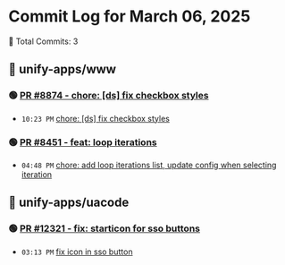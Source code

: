 # Commit Log for March 06, 2025

📝 Total Commits: 3

## 📁 unify-apps/www

### 🟢 [PR #8874 - chore: [ds] fix checkbox styles](https://github.com/unify-apps/www/pull/8874)

- `10:23 PM` [chore: [ds] fix checkbox styles](https://github.com/unify-apps/www/commit/2b54d6b99710a7345e566fa71cc59ddf165d05c4)

### 🟢 [PR #8451 - feat: loop iterations](https://github.com/unify-apps/www/pull/8451)

- `04:48 PM` [chore: add loop iterations list, update config when selecting iteration](https://github.com/unify-apps/www/commit/55e53f3d241974ac1ff901ead079ea70b907c61d)

## 📁 unify-apps/uacode

### 🟢 [PR #12321 - fix: starticon for sso buttons](https://github.com/unify-apps/uacode/pull/12321)

- `03:13 PM` [fix icon in sso button](https://github.com/unify-apps/uacode/commit/afe0bf51928d07413ef4258409bf729f9723b66c)


